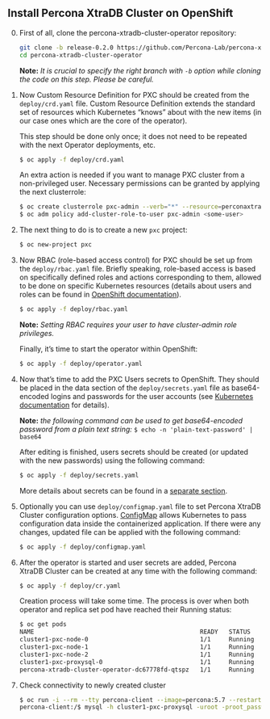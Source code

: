Install Percona XtraDB Cluster on OpenShift
-----------------------------------------------

0. First of all, clone the percona-xtradb-cluster-operator repository:

   ```bash
   git clone -b release-0.2.0 https://github.com/Percona-Lab/percona-xtradb-cluster-operator
   cd percona-xtradb-cluster-operator
   ```
   **Note:** *It is crucial to specify the right branch with `-b` option while cloning the code on this step. Please be careful.*

1. Now Custom Resource Definition for PXC should be created from the  `deploy/crd.yaml` file. Custom Resource Definition extends the standard set of resources which Kubernetes “knows” about with the new items (in our case ones which are the core of the operator).

   This step should be done only once; it does not need to be repeated with the next Operator deployments, etc.

   ```bash
   $ oc apply -f deploy/crd.yaml
   ```
   
   An extra action is needed if you want to manage PXC cluster from a non-privileged user. Necessary permissions can be granted by applying the next clusterrole:

   ```bash
   $ oc create clusterrole pxc-admin --verb="*" --resource=perconaxtradbclusters.pxc.percona.com,perconaxtradbbackups.pxc.percona.com
   $ oc adm policy add-cluster-role-to-user pxc-admin <some-user>
   ```

2. The next thing to do is to create a new `pxc` project:

   ```bash
   $ oc new-project pxc
   ```

3. Now RBAC (role-based access control) for PXC should be set up from the `deploy/rbac.yaml` file. Briefly speaking, role-based access is based on specifically defined roles and actions corresponding to them, allowed to be done on specific Kubernetes resources (details about users and roles can be found in [OpenShift documentation](https://docs.openshift.com/enterprise/3.0/architecture/additional_concepts/authorization.html)). 

   ```bash
   $ oc apply -f deploy/rbac.yaml
   ```

   **Note:** *Setting RBAC requires your user to have cluster-admin role privileges.*

   Finally, it’s time to start the operator within OpenShift:

   ```bash
   $ oc apply -f deploy/operator.yaml
   ```


4. Now that’s time to add the PXC Users secrets to OpenShift. They should be placed in the data section of the `deploy/secrets.yaml` file as base64-encoded logins and passwords for the user accounts (see [Kubernetes documentation](https://kubernetes.io/docs/concepts/configuration/secret/) for details).

   **Note:** *the following command can be used to get base64-encoded password from a plain text string:* `$ echo -n 'plain-text-password' | base64`

   After editing is finished, users secrets should be created (or updated with the new passwords) using the following command:

   ```bash
   $ oc apply -f deploy/secrets.yaml
   ```

   More details about secrets can be found in a [separate section](../configure/users).

5. Optionally you can use `deploy/configmap.yaml` file to set Percona XtraDB Cluster configuration options. [ConfigMap](https://kubernetes.io/docs/tasks/configure-pod-container/configure-pod-configmap/) allows Kubernetes to pass configuration data inside the containerized application. If there were any changes, updated file can be applied with the following command:

      ```bash
      $ oc apply -f deploy/configmap.yaml
      ```

6. After the operator is started and user secrets are added, Percona XtraDB Cluster can be created at any time with the following command:

      ```bash
      $ oc apply -f deploy/cr.yaml
      ```

   Creation process will take some time. The process is over when both operator and replica set pod have reached their Running status:

   ```bash
   $ oc get pods
   NAME                                              READY   STATUS    RESTARTS   AGE
   cluster1-pxc-node-0                               1/1     Running   0          5m
   cluster1-pxc-node-1                               1/1     Running   0          4m
   cluster1-pxc-node-2                               1/1     Running   0          2m
   cluster1-pxc-proxysql-0                           1/1     Running   0          5m
   percona-xtradb-cluster-operator-dc67778fd-qtspz   1/1     Running   0          6m
   ```

7. Check connectivity to newly created cluster

   ```bash
   $ oc run -i --rm --tty percona-client --image=percona:5.7 --restart=Never -- bash -il
   percona-client:/$ mysql -h cluster1-pxc-proxysql -uroot -proot_password
   ```
